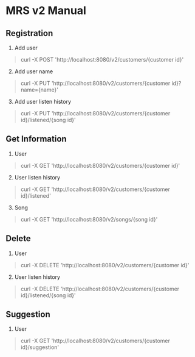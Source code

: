 MRS v2 Manual
=============

Registration
-------------
1. Add user
>curl -X POST 'http://localhost:8080/v2/customers/{customer id}'
2. Add user name
>curl -X PUT 'http://localhost:8080/v2/customers/{customer id}?name={name}'
3. Add user listen history
>curl -X PUT 'http://localhost:8080/v2/customers/{customer id}/listened/{song id}'

Get Information
---------------
1. User
>curl -X GET 'http://localhost:8080/v2/customers/{customer id}'
2. User listen history
>curl -X GET 'http://localhost:8080/v2/customers/{customer id}/listened'
3. Song
>curl -X GET 'http://localhost:8080/v2/songs/{song id}'

Delete
------
1. User
>curl -X DELETE 'http://localhost:8080/v2/customers/{customer id}'
2. User listen history
>curl -X DELETE 'http://localhost:8080/v2/customers/{customer id}/listened/{song id}'

Suggestion
----------
1. User
>curl -X GET 'http://localhost:8080/v2/customers/{customer id}/suggestion'

